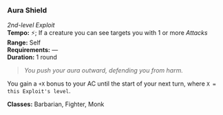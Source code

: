 ### Aura Shield
*2nd-level Exploit*  
**Tempo:** ⚡️; If a creature you can see targets you with 1 or more *Attacks*  
**Range:** Self  
**Requirements:** —  
**Duration:** 1 round  

> *You push your aura outward, defending you from harm.*

You gain a `+X` bonus to your AC until the start of your next turn, where `X = this Exploit's level`.

**Classes:** Barbarian, Fighter, Monk